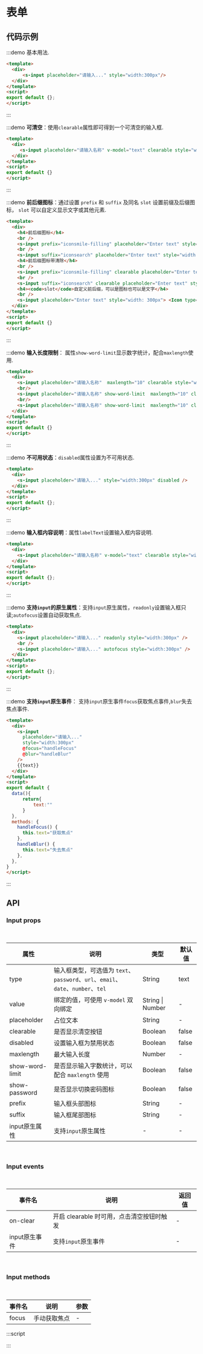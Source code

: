 # 表单

## 代码示例

:::demo
基本用法.
```html
<template>
  <div>
      <s-input placeholder="请输入..." style="width:300px"/>
  </div>
</template>
<script>
export default {};
</script>
```
:::

:::demo
**可清空**：使用`clearable`属性即可得到一个可清空的输入框.
```html
<template>
  <div>
     <s-input placeholder="请输入名称" v-model="text" clearable style="width:300px"/>
  </div>
</template>
<script>
export default {}
</script>
```
:::

:::demo
**前后缀图标**：通过设置 `prefix` 和
`suffix` 及同名 `slot` 设置前缀及后缀图标，
`slot` 可以自定义显示文字或其他元素.
```html
<template>
  <div>
    <h4>前后缀图标</h4>
    <br />
    <s-input prefix="iconsmile-filling" placeholder="Enter text" style="width: 300px" />
    <br />
    <s-input suffix="iconsearch" placeholder="Enter text" style="width: 300px" />
    <h4>前后缀图标带清除</h4>
    <br />
    <s-input prefix="iconsmile-filling" clearable placeholder="Enter text" style="width: 300px"/>
    <br />
    <s-input suffix="iconsearch" clearable placeholder="Enter text" style="width: 300px" />
    <h4><code>slot</code>自定义前后缀，可以是图标也可以是文字</h4>
    <br />
    <s-input placeholder="Enter text" style="width: 300px"> <Icon type="iconemail" slot="prefix" /> <i slot="suffix" style="font-size:14px">RMB</i> </input>
  </div>
</template>
<script>
export default {}
</script>
```
:::

:::demo
**输入长度限制**： 属性`show-word-limit`显示数字统计，配合`maxlength`使用.
```html
<template>
  <div>
    <s-input placeholder="请输入名称"  maxlength="10" clearable style="width:300px" />
    <br/>
    <s-input placeholder="请输入名称" show-word-limit  maxlength="10" clearable style="width:300px" />
    <br/>
    <s-input placeholder="请输入名称" show-word-limit  maxlength="10" clearable style="width:300px" />
  </div>
</template>
<script>
export default {}
</script>
```
:::

:::demo
**不可用状态**：`disabled`属性设置为不可用状态.
```html
<template>
  <div>
    <s-input placeholder="请输入..." style="width:300px" disabled />
  </div>
</template>
<script>
export default {};
</script>
```
:::

:::demo
**输入框内容说明**：属性`labelText`设置输入框内容说明.
```html
<template>
  <div>
    <s-input placeholder="请输入名称" v-model="text" clearable style="width:300px" labelText="名称"/>
  </div>
</template>
<script>
export default {};
</script>
```
:::

:::demo
**支持`input`的原生属性**：支持`input`原生属性，`readonly`设置输入框只读;`autofocus`设置自动获取焦点.
```html
<template>
  <div>
    <s-input placeholder="请输入..." readonly style="width:300px" />
    <br />
    <s-input placeholder="请输入..." autofocus style="width:300px" />
  </div>
</template>
<script>
export default {};
</script>
```
:::

:::demo
**支持`input`原生事件**： 支持`input`原生事件`focus`获取焦点事件,`blur`失去焦点事件.
```html
<template>
  <div>
    <s-input
      placeholder="请输入..."
      style="width:300px"
      @focus="handleFocus"
      @blur="handleBlur"
    />
    {{text}}
  </div>
</template>
<script>
export default {
  data(){
      return{
          text:""
      }
  },
  methods: {
    handleFocus() {
      this.text="获取焦点"
    },
    handleBlur() {
      this.text="失去焦点"
    },
  },
}
</script>
```
:::

## API

### Input props
<br/>

|  属性  | 说明  |  类型  |  默认值  |
|  ----  | ---- |  ----  |  ----   |
|  type  | 输入框类型，可选值为 `text`、`password`、`url`、`email`、`date`、`number`、`tel` |  String  |  text  |
|  value  | 绑定的值，可使用 `v-model` 双向绑定  |  String \| Number  |  -  |
|  placeholder  | 占位文本  |  String  |  -  |
|  clearable  | 是否显示清空按钮  |  Boolean  |  false  |
|  disabled  | 设置输入框为禁用状态  |  Boolean  |  false  |
|  maxlength  | 最大输入长度  |  Number  |  -  |
|  show-word-limit  | 是否显示输入字数统计，可以配合 `maxlength` 使用  |  Boolean  |  false  |
|  show-password  | 是否显示切换密码图标  |  Boolean  |  false  |
|  prefix  | 输入框头部图标  |  String  |  -  |
|  suffix  | 输入框尾部图标  |  String  |  -  |
|  input原生属性  | 支持`input`原生属性  |  -  |  -  |

<br/>

### Input events
<br/>

|  事件名 | 说明 |  返回值 |
|  ----   | ----  |  ----   |
| on-clear  | 开启 clearable 时可用，点击清空按钮时触发 |  -  |
|  input原生事件  | 支持`input`原生事件  |  -  |

<br/>

### Input methods
<br/>

|  事件名 | 说明 |  参数 |
|  ----  | ----  |  ----   |
| focus  | 手动获取焦点 |  -  |


:::script
<script>
export default {
  data(){
      return{
          text:""
      }
  },
  methods: {
    handleFocus() {
      this.text="获取焦点"
    },
    handleBlur() {
      this.text="失去焦点"
    },
  },
}
</script>
:::